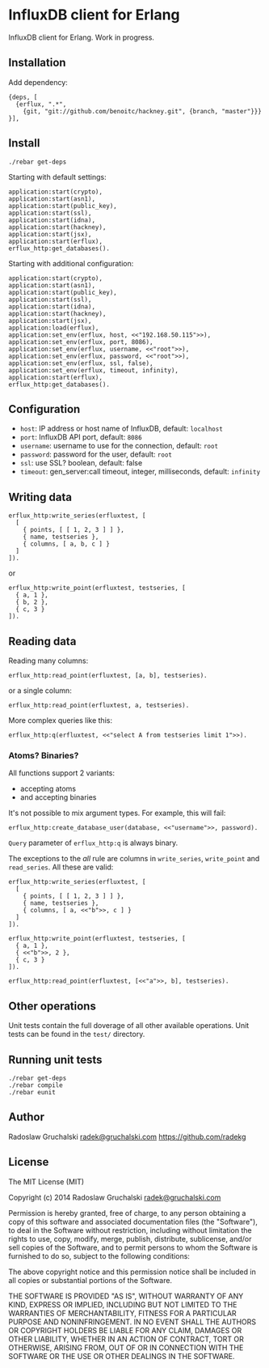 # InfluxDB client for Erlang

InfluxDB client for Erlang. Work in progress.

## Installation

Add dependency:

    {deps, [
      {erflux, ".*",
        {git, "git://github.com/benoitc/hackney.git", {branch, "master"}}}
    }],

## Install

    ./rebar get-deps

Starting with default settings:

    application:start(crypto),
    application:start(asn1),
    application:start(public_key),
    application:start(ssl),
    application:start(idna),
    application:start(hackney),
    application:start(jsx),
    application:start(erflux),
    erflux_http:get_databases().

Starting with additional configuration:

    application:start(crypto),
    application:start(asn1),
    application:start(public_key),
    application:start(ssl),
    application:start(idna),
    application:start(hackney),
    application:start(jsx),
    application:load(erflux),
    application:set_env(erflux, host, <<"192.168.50.115">>),
    application:set_env(erflux, port, 8086),
    application:set_env(erflux, username, <<"root">>),
    application:set_env(erflux, password, <<"root">>),
    application:set_env(erflux, ssl, false),
    application:set_env(erflux, timeout, infinity),
    application:start(erflux),
    erflux_http:get_databases().

## Configuration

- `host`: IP address or host name of InfluxDB, default: `localhost`
- `port`: InfluxDB API port, default: `8086`
- `username`: username to use for the connection, default: `root`
- `password`: password for the user, default: `root`
- `ssl`: use SSL? boolean, default: false
- `timeout`: gen_server:call timeout, integer, milliseconds, default: `infinity`

## Writing data

    erflux_http:write_series(erfluxtest, [
      [
        { points, [ [ 1, 2, 3 ] ] },
        { name, testseries },
        { columns, [ a, b, c ] }
      ]
    ]).

or

    erflux_http:write_point(erfluxtest, testseries, [
      { a, 1 },
      { b, 2 },
      { c, 3 }
    ]).

## Reading data

Reading many columns:

    erflux_http:read_point(erfluxtest, [a, b], testseries).

or a single column:

    erflux_http:read_point(erfluxtest, a, testseries).

More complex queries like this:

    erflux_http:q(erfluxtest, <<"select A from testseries limit 1">>).

### Atoms? Binaries?

All functions support 2 variants:

- accepting atoms
- and accepting binaries

It's not possible to mix argument types. For example, this will fail:

    erflux_http:create_database_user(database, <<"username">>, password).

`Query` parameter of `erflux_http:q` is always binary.

The exceptions to the *all* rule are columns in `write_series`, `write_point` and `read_series`. All these are valid:

    erflux_http:write_series(erfluxtest, [
      [
        { points, [ [ 1, 2, 3 ] ] },
        { name, testseries },
        { columns, [ a, <<"b">>, c ] }
      ]
    ]).

    erflux_http:write_point(erfluxtest, testseries, [
      { a, 1 },
      { <<"b">>, 2 },
      { c, 3 }
    ]).

    erflux_http:read_point(erfluxtest, [<<"a">>, b], testseries).


## Other operations

Unit tests contain the full doverage of all other available operations. Unit tests can be found in the `test/` directory.

## Running unit tests

    ./rebar get-deps
    ./rebar compile
    ./rebar eunit

## Author

Radoslaw Gruchalski <radek@gruchalski.com>
https://github.com/radekg

## License

The MIT License (MIT)

Copyright (c) 2014 Radoslaw Gruchalski <radek@gruchalski.com>

Permission is hereby granted, free of charge, to any person obtaining a copy
of this software and associated documentation files (the "Software"), to deal
in the Software without restriction, including without limitation the rights
to use, copy, modify, merge, publish, distribute, sublicense, and/or sell
copies of the Software, and to permit persons to whom the Software is
furnished to do so, subject to the following conditions:

The above copyright notice and this permission notice shall be included in
all copies or substantial portions of the Software.

THE SOFTWARE IS PROVIDED "AS IS", WITHOUT WARRANTY OF ANY KIND, EXPRESS OR
IMPLIED, INCLUDING BUT NOT LIMITED TO THE WARRANTIES OF MERCHANTABILITY,
FITNESS FOR A PARTICULAR PURPOSE AND NONINFRINGEMENT. IN NO EVENT SHALL THE
AUTHORS OR COPYRIGHT HOLDERS BE LIABLE FOR ANY CLAIM, DAMAGES OR OTHER
LIABILITY, WHETHER IN AN ACTION OF CONTRACT, TORT OR OTHERWISE, ARISING FROM,
OUT OF OR IN CONNECTION WITH THE SOFTWARE OR THE USE OR OTHER DEALINGS IN
THE SOFTWARE.